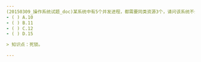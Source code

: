 ```yaml
---
(20150309_操作系统试题_doc)某系统中有5个并发进程，都需要同类资源3个，请问该系统不会发生死锁的最少资源数是【 】。
- ( ) A.10 
- ( ) B.11 
- ( ) C.12 
- ( ) D.15

> 知识点：死锁。

---
```

